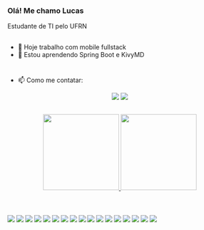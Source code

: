 ### Olá! Me chamo Lucas

Estudante de TI pelo UFRN


##

- 🔭 Hoje trabalho com mobile fullstack
- 🌱 Estou aprendendo Spring Boot e KivyMD

#
- 📫 Como me contatar: 

<div align="center">
  <a href="maito:lucascosta12367@gmail.com"><img src="https://img.shields.io/badge/gmail-red?logoColor=white&style=for-the-badge&logo=gmail"></a>
  <a target="_blank" href="https://www.linkedin.com/in/lucasduartedacosta/"><img src="https://img.shields.io/badge/Linkedin-blue?logoColor=white&style=for-the-badge&logo=linkedin"></a>
</div>
  
##


<div align="center">
  <a href="https://github.com/Lucaslllll">
  <img height="170em" src="https://github-readme-stats.vercel.app/api?username=Lucaslllll&count_private=true&show_icons=true&theme=tokyonight&&bg_color=30,197330,7a4004">
  <img height="170em" src="https://github-readme-stats.vercel.app/api/top-langs/?username=Lucaslllll&layout=compact&count_private=true&show_icons=true&theme=tokyonight&&bg_color=30,197330,7a4004">
</div>

  
##

  
<div dir="auto"><br>
  <a target="_blank" ><img src="https://img.shields.io/badge/HTML5-E34F26?style=for-the-badge&amp;logo=html5&amp;logoColor=white" style="max-width: 100%;" align="middle"></a>
  <a target="_blank" ><img src="https://img.shields.io/badge/CSS3-1572B6?style=for-the-badge&amp;logo=css3&amp;logoColor=white" style="max-width: 100%;" align="middle"></a>
  <a target="_blank" ><img src="https://img.shields.io/badge/JavaScript-F7DF1E?style=for-the-badge&amp;logo=javascript&amp;logoColor=black" style="max-width: 100%;" align="middle"></a>
  <a target="_blank" ><img src="https://img.shields.io/badge/Bootstrap-563D7C?style=for-the-badge&amp;logo=bootstrap&amp;logoColor=white" style="max-width: 100%;" align="middle"></a>
  <a target="_blank" ><img src="https://img.shields.io/badge/Apache Cordova-darkblue?style=for-the-badge&logo=apachecordova" style="max-width: 100%;" align="middle"></a>
  <a target="_blank" ><img src="https://img.shields.io/badge/Jquery%20Mobile-black?style=for-the-badge&logo=jquery" style="max-width: 100%;" align="middle"></a>
  <a target="_blank" ><img src="https://img.shields.io/badge/Git-F05032?style=for-the-badge&amp;logo=git&amp;logoColor=white" style="max-width: 100%;" align="middle"></a>
  <a target="_blank" ><img src="https://img.shields.io/badge/GitHub-100000?style=for-the-badge&amp;logo=github&amp;logoColor=white" style="max-width: 100%;" align="middle"></a>
  <a target="_blank" ><img src="https://img.shields.io/badge/Python-3776AB?style=for-the-badge&amp;logo=python&amp;logoColor=white" style="max-width: 100%;" align="middle"></a>
  <a target="_blank" ><img src="https://img.shields.io/badge/Flask-black?style=for-the-badge&logo=flask" style="max-width: 100%;" align="middle"></a>
  <a target="_blank" ><img src="https://img.shields.io/badge/Django-darkgreen?style=for-the-badge&logo=django" style="max-width: 100%;" align="middle"></a>
  <a target="_blank" ><img src="https://img.shields.io/badge/Kivymd-blue?style=for-the-badge&logo=" style="max-width: 100%;" align="middle"></a>
  <a target="_blank" ><img src="https://img.shields.io/badge/Jira-0052CC?style=for-the-badge&amp;logo=Jira&amp;logoColor=white" style="max-width: 100%;" align="middle"></a>
  <a target="_blank" ><img src="https://img.shields.io/badge/C++-blue?style=for-the-badge&logo=cplusplus" style="max-width: 100%;" align="middle"></a>
  <a target="_blank" ><img src="https://img.shields.io/badge/CMake-black?style=for-the-badge&logo=cmake" style="max-width: 100%;" align="middle"></a>
  <a target="_blank" ><img src="https://img.shields.io/badge/Java-darkorange?style=for-the-badge&logo=oracle" style="max-width: 100%;" align="middle"></a>
  <a target="_blank" ><img src="https://img.shields.io/badge/Spring Boot-white?style=for-the-badge&logo=springboot" style="max-width: 100%;" align="middle"></a>
  
</div>

